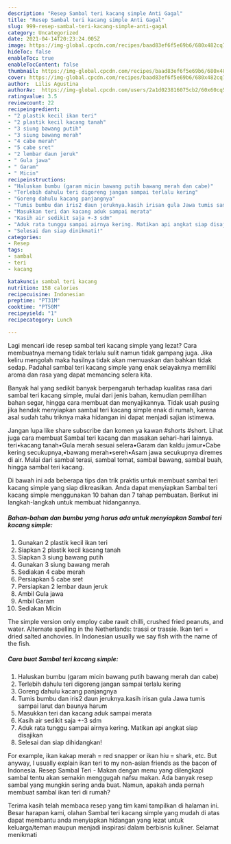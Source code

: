 ```yaml
---
description: "Resep Sambal teri kacang simple Anti Gagal"
title: "Resep Sambal teri kacang simple Anti Gagal"
slug: 999-resep-sambal-teri-kacang-simple-anti-gagal
category: Uncategorized
date: 2021-04-14T20:23:24.005Z
image: https://img-global.cpcdn.com/recipes/baad83ef6f5e69b6/680x482cq70/sambal-teri-kacang-simple-foto-resep-utama.jpg
hideToc: false
enableToc: true
enableTocContent: false
thumbnail: https://img-global.cpcdn.com/recipes/baad83ef6f5e69b6/680x482cq70/sambal-teri-kacang-simple-foto-resep-utama.jpg
cover: https://img-global.cpcdn.com/recipes/baad83ef6f5e69b6/680x482cq70/sambal-teri-kacang-simple-foto-resep-utama.jpg
author:  Lilis Agustina
authorAv:  https://img-global.cpcdn.com/users/2a1d023816075cb2/60x60cq50/avatar.jpg
ratingvalue: 3.5
reviewcount: 22
recipeingredient:
- "2 plastik kecil ikan teri"
- "2 plastik kecil kacang tanah"
- "3 siung bawang putih"
- "3 siung bawang merah"
- "4 cabe merah"
- "5 cabe sret"
- "2 lembar daun jeruk"
- " Gula jawa"
- " Garam"
- " Micin"
recipeinstructions:
- "Haluskan bumbu (garam micin bawang putih bawang merah dan cabe)"
- "Terlebih dahulu teri digoreng jangan sampai terlalu kering"
- "Goreng dahulu kacang panjangnya"
- "Tumis bumbu dan iris2 daun jeruknya.kasih irisan gula Jawa tumis sampai larut dan baunya harum"
- "Masukkan teri dan kacang aduk sampai merata"
- "Kasih air sedikit saja +-3 sdm"
- "Aduk rata tunggu sampai airnya kering. Matikan api angkat siap disajikan"
- "Selesai dan siap dinikmati!"
categories:
- Resep
tags:
- sambal
- teri
- kacang

katakunci: sambal teri kacang 
nutrition: 158 calories
recipecuisine: Indonesian
preptime: "PT31M"
cooktime: "PT50M"
recipeyield: "1"
recipecategory: Lunch

---
```



Lagi mencari ide resep sambal teri kacang simple yang lezat? Cara membuatnya memang tidak terlalu sulit namun tidak gampang juga. Jika keliru mengolah maka hasilnya tidak akan memuaskan dan bahkan tidak sedap. Padahal sambal teri kacang simple yang enak selayaknya memiliki aroma dan rasa yang dapat memancing selera kita.


Banyak hal yang sedikit banyak berpengaruh terhadap kualitas rasa dari sambal teri kacang simple, mulai dari jenis bahan, kemudian pemilihan bahan segar, hingga cara membuat dan menyajikannya. Tidak usah pusing jika hendak menyiapkan sambal teri kacang simple enak di rumah, karena asal sudah tahu triknya maka hidangan ini dapat menjadi sajian istimewa.

Jangan lupa like share subscribe dan komen ya kawan #shorts #short. Lihat juga cara membuat Sambal teri kacang dan masakan sehari-hari lainnya. teri•kacang tanah•Gula merah sesuai selera•Garam dan kaldu jamur•Cabe kering secukupnya,•bawang merah•sereh•Asam jawa secukupnya diremes di air. Mulai dari sambal terasi, sambal tomat, sambal bawang, sambal buah, hingga sambal teri kacang.


Di bawah ini ada beberapa tips dan trik praktis untuk membuat sambal teri kacang simple yang siap dikreasikan. Anda dapat menyiapkan Sambal teri kacang simple menggunakan 10 bahan dan 7 tahap pembuatan. Berikut ini langkah-langkah untuk membuat hidangannya.

<!--inarticleads1-->

##### Bahan-bahan dan bumbu yang harus ada untuk menyiapkan Sambal teri kacang simple:

1. Gunakan 2 plastik kecil ikan teri
1. Siapkan 2 plastik kecil kacang tanah
1. Siapkan 3 siung bawang putih
1. Gunakan 3 siung bawang merah
1. Sediakan 4 cabe merah
1. Persiapkan 5 cabe sret
1. Persiapkan 2 lembar daun jeruk
1. Ambil  Gula jawa
1. Ambil  Garam
1. Sediakan  Micin


The simple version only employ cabe rawit chilli, crushed fried peanuts, and water. Alternate spelling in the Netherlands: trassi or trassie. Ikan teri = dried salted anchovies. In Indonesian usually we say fish with the name of the fish. 

<!--inarticleads2-->

##### Cara buat Sambal teri kacang simple:

1. Haluskan bumbu (garam micin bawang putih bawang merah dan cabe)
1. Terlebih dahulu teri digoreng jangan sampai terlalu kering
1. Goreng dahulu kacang panjangnya
1. Tumis bumbu dan iris2 daun jeruknya.kasih irisan gula Jawa tumis sampai larut dan baunya harum
1. Masukkan teri dan kacang aduk sampai merata
1. Kasih air sedikit saja +-3 sdm
1. Aduk rata tunggu sampai airnya kering. Matikan api angkat siap disajikan
1. Selesai dan siap dihidangkan!

For example, ikan kakap merah = red snapper or ikan hiu = shark, etc. But anyway, I usually explain ikan teri to my non-asian friends as the bacon of Indonesia. Resep Sambal Teri - Makan dengan menu yang dilengkapi sambal tentu akan semakin menggugah nafsu makan. Ada banyak resep sambal yang mungkin sering anda buat. Namun, apakah anda pernah membuat sambal ikan teri di rumah? 

Terima kasih telah membaca resep yang tim kami tampilkan di halaman ini. Besar harapan kami, olahan Sambal teri kacang simple yang mudah di atas dapat membantu anda menyiapkan hidangan yang lezat untuk keluarga/teman maupun menjadi inspirasi dalam berbisnis kuliner. Selamat menikmati
